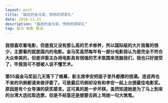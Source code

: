 ```yaml
---
layout: post
title: "尴尬的金马奖，愤怒的颁奖礼"
date: 2018-11-21
description: "尴尬的金马奖，愤怒的颁奖礼"
tag: 金马 电影 政治
---
```


#### 我很喜欢看电影，但是我又没有那么高的艺术修养，所以国际级的大片我看的很少，主要看的就是国内的电影。金马奖虽然每年有一部分电影我认为是完全不符合大众审美的，但是评委主办用电影具有很强的艺术氛围来洗脑我们，我也只好接受了，毕竟我可不想被人说不懂艺术。

#### 第55届金马奖前几天落下了帷幕，新主席李安把面子里外都撑的很满。连说再也不来的巩俐都请来做评委了。可是最后巩俐却没有和李安一起上台颁最佳电影奖。原因是有个女导演的获奖感言。这可真的是一步坏棋，虽然知道她是为了马上到来的台湾大选拉取选票，但是不经意还是想要去网上骂她一句大煞笔。
